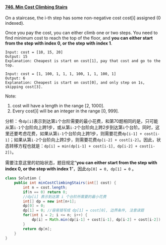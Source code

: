 #### [746. Min Cost Climbing Stairs](https://leetcode-cn.com/problems/min-cost-climbing-stairs/)

On a staircase, the i-th step has some non-negative cost cost[i] assigned (0 indexed).

Once you pay the cost, you can either climb one or two steps. You need to find minimum cost to reach the top of the floor, and **you can either start from the step with index 0, or the step with index 1**.

```
Input: cost = [10, 15, 20]
Output: 15
Explanation: Cheapest is start on cost[1], pay that cost and go to the top.

Input: cost = [1, 100, 1, 1, 1, 100, 1, 1, 100, 1]
Output: 6
Explanation: Cheapest is start on cost[0], and only step on 1s, skipping cost[3].
```

Note:

1. cost will have a length in the range [2, 1000].
2. Every cost[i] will be an integer in the range [0, 999].

分析：令`dp[i]`表示到达第`i`个台阶需要的最小花费，和第70题相同的是，只可能从第`i-1`个台阶向上跨1步，或从第`i-2`个台阶向上跨2步到达第`i`个台阶。同时，这里还要考虑花费，如果从第`i-1`个台阶向上跨1步，则需要花费`dp[i-1] + cost[i-1]`；如果从第`i-2`个台阶向上跨2步，则需要花费`dp[i-2] + cost[i-2]`。因此，状态转移方程也就是：`dp[i] = min(dp[i-1] + cost[i-1], dp[i-2] + cost[i-2])`。

需要注意这里的初始状态，题目规定“**you can either start from the step with index 0, or the step with index 1**”，因此`dp[0] = 0, dp[1] = 0` 。

```java
class Solution {
    public int minCostClimbingStairs(int[] cost) {
        int n = cost.length;
        if(n == 0) return 0;        
        //dp[i] 表示到达第 i 个台阶所需要的最小花费
        int[] dp = new int[n+1];
        dp[0] = 0;
        dp[1] = 0; //容易错写成 dp[1] = cost[0], 边界条件, 注意读题
        for(int i = 2; i <= n; i++) {
            dp[i] = Math.min(dp[i-1] + cost[i-1], dp[i-2] + cost[i-2]);
        }
        return dp[n];
    }
}
```

